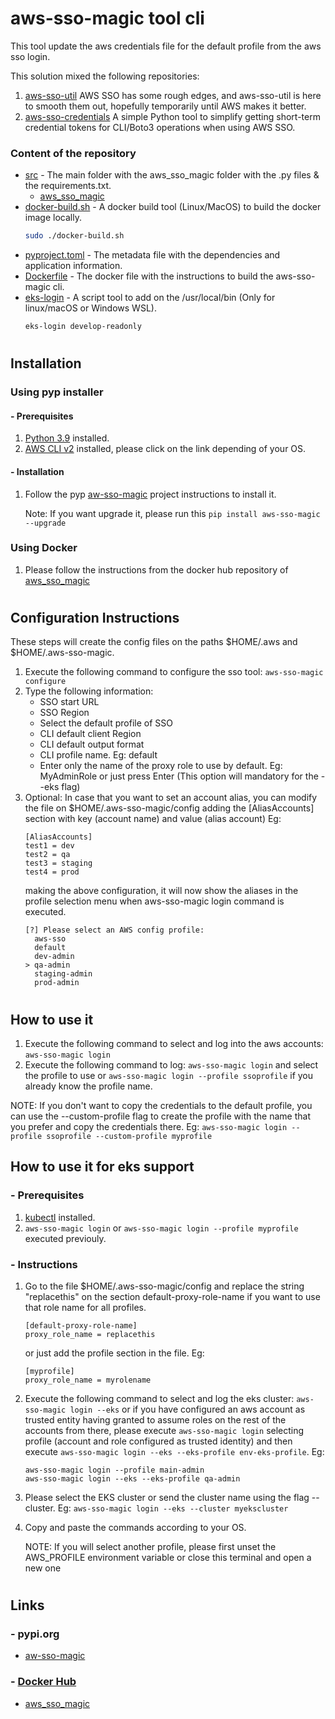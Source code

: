 #
# aws-sso-magic tool cli 
This tool update the aws credentials file for the default profile from the aws sso login.

This solution mixed the following repositories:

1. [aws-sso-util](https://github.com/benkehoe/aws-sso-util) AWS SSO has some rough edges, and aws-sso-util is here to smooth them out, hopefully temporarily until AWS makes it better.
2. [aws-sso-credentials](https://github.com/NeilJed/aws-sso-credentials) A simple Python tool to simplify getting short-term credential tokens for CLI/Boto3 operations when using AWS SSO.

### Content of the repository

- [src](src) - The main folder with the aws_sso_magic folder with the .py files & the requirements.txt.
    - [aws_sso_magic](src/aws_sso_magic)
- [docker-build.sh](cli/docker-build.sh) - A docker build tool (Linux/MacOS) to build the docker image locally.
    ```bash
    sudo ./docker-build.sh
    ```     
- [pyproject.toml](pyproject.toml) - The metadata file with the dependencies and application information.    
- [Dockerfile](Dockerfile) - The docker file with the instructions to build the aws-sso-magic cli.
- [eks-login](utils/eks-login) - A script tool to add on the /usr/local/bin (Only for linux/macOS or Windows WSL).
    ```bash
    eks-login develop-readonly
    ```     
#
## Installation 
### Using pyp installer
#### - Prerequisites
1. [Python 3.9](https://www.python.org/downloads/) installed.
2. [AWS CLI v2](https://docs.aws.amazon.com/cli/latest/userguide/install-cliv2.html) installed, please click on the link depending of your OS.

#### - Installation

1. Follow the pyp [aw-sso-magic](https://pypi.org/project/aws-sso-magic/) project instructions to install it.

    Note: If you want upgrade it, please run this `pip install aws-sso-magic --upgrade`

### Using Docker

1. Please follow the instructions from the docker hub repository of [aws_sso_magic](https://hub.docker.com/r/javiortizmol/aws_sso_magic)

#
## Configuration Instructions
These steps will create the config files on the paths $HOME/.aws and $HOME/.aws-sso-magic.

1. Execute the following command to configure the sso tool: `aws-sso-magic configure`
2. Type the following information:
    - SSO start URL
    - SSO Region
    - Select the default profile of SSO
    - CLI default client Region
    - CLI default output format
    - CLI profile name. Eg: default
    - Enter only the name of the proxy role to use by default. Eg: MyAdminRole or just press Enter (This option will mandatory for the --eks flag)
3. Optional: In case that you want to set an account alias, you can modify the file on $HOME/.aws-sso-magic/config adding the [AliasAccounts] section with key (account name) and value (alias account) Eg:
    ```
    [AliasAccounts]
    test1 = dev
    test2 = qa
    test3 = staging
    test4 = prod
    ```
    making the above configuration, it will now show the aliases in the profile selection menu when aws-sso-magic login command is executed.
    ```
    [?] Please select an AWS config profile:    
      aws-sso
      default
      dev-admin
    > qa-admin 
      staging-admin   
      prod-admin
    ```

#
## How to use it

1. Execute the following command to select and log into the aws accounts: `aws-sso-magic login`
2. Execute the following command to log: `aws-sso-magic login` and select the profile to use or `aws-sso-magic login --profile ssoprofile` if you already know the profile name.

NOTE: If you don't want to copy the credentials to the default profile, you can use the --custom-profile flag to create the profile with the name that you prefer and copy the credentials there. 
Eg: `aws-sso-magic login --profile ssoprofile --custom-profile myprofile`


## How to use it for eks support
### - Prerequisites
1. [kubectl](https://kubernetes.io/docs/tasks/tools/) installed.
2. `aws-sso-magic login` or `aws-sso-magic login --profile myprofile` executed previouly.

### - Instructions
1. Go to the file $HOME/.aws-sso-magic/config and replace the string "replacethis" on the section default-proxy-role-name if you want to use that role name for all profiles.
    ```
    [default-proxy-role-name]
    proxy_role_name = replacethis    
    ```

    or just add the profile section in the file. Eg:

    ```
    [myprofile]
    proxy_role_name = myrolename
    ```
2. Execute the following command to select and log the eks cluster: `aws-sso-magic login --eks` or if you have configured an aws account as trusted entity having granted to assume roles on the rest of the accounts from there, please execute `aws-sso-magic login` selecting profile (account and role configured as trusted identity) and then execute `aws-sso-magic login --eks --eks-profile env-eks-profile`. Eg:
    ```
    aws-sso-magic login --profile main-admin
    aws-sso-magic login --eks --eks-profile qa-admin
    ```
3. Please select the EKS cluster or send the cluster name using the flag --cluster. Eg: `aws-sso-magic login --eks --cluster myekscluster`
4. Copy and paste the commands according to your OS.
    
    NOTE: If you will select another profile, please first unset the AWS_PROFILE environment variable or close this terminal and open a new one
#
## Links
### - pypi.org
- [aw-sso-magic](https://pypi.org/project/aws-sso-magic/) 
### - [Docker Hub](https://hub.docker.com/u/javiortizmol)
- [aws_sso_magic](https://hub.docker.com/r/javiortizmol/aws_sso_magic)
